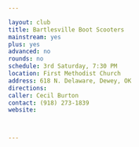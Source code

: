 ```yaml
---

layout: club
title: Bartlesville Boot Scooters
mainstream: yes
plus: yes
advanced: no
rounds: no
schedule: 3rd Saturday, 7:30 PM
location: First Methodist Church
address: 618 N. Delaware, Dewey, OK
directions: 
caller: Cecil Burton
contact: (918) 273-1839
website: 



---
```


